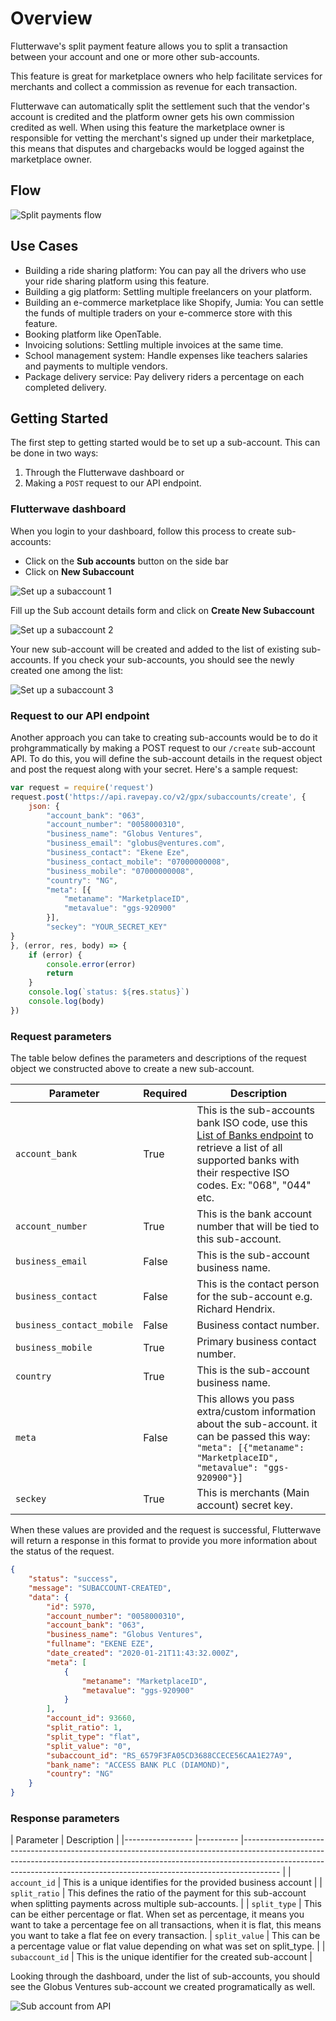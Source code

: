 # Overview

Flutterwave's split payment feature allows you to split a transaction between your account and one or more other sub-accounts. 

This feature is great for marketplace owners who help facilitate services for merchants and collect a commission as revenue for each transaction.

Flutterwave can automatically split the settlement such that the vendor's account is credited and the platform owner gets his own commission credited as well.
When using this feature the marketplace owner is responsible for vetting the merchant's signed up under their marketplace, this means that disputes and chargebacks would be logged against the marketplace owner.

## Flow

![Split payments flow](https://res.cloudinary.com/fullstackmafia/image/upload/v1571320802/Split_Payment_rztiti.png)

## Use Cases


- Building a ride sharing platform: You can pay all the drivers who use your ride sharing platform using this feature.
- Building a gig platform: Settling multiple freelancers on your platform.
- Building an e-commerce marketplace like Shopify, Jumia: You can settle the funds of multiple traders on your e-commerce store with this feature.
- Booking platform like OpenTable. 
- Invoicing solutions: Settling multiple invoices at the same time.
- School management system:  Handle expenses like teachers salaries and payments to multiple vendors.
- Package delivery service: Pay delivery riders a percentage on each completed delivery.


## Getting Started

The first step to getting started would be to set up a sub-account. This can be done in two ways:

1. Through the Flutterwave dashboard or 
2. Making a `POST` request to our API endpoint.

### Flutterwave dashboard 

When you login to your dashboard, follow this process to create sub-accounts:

- Click on the **Sub accounts** button on the side bar
- Click on **New Subaccount**


![Set up a subaccount 1](https://res.cloudinary.com/kennyy/image/upload/v1579604809/subaccount_gsvkwf.png)

Fill up the Sub account details form and click on **Create New Subaccount** 

![Set up a subaccount 2](https://res.cloudinary.com/kennyy/image/upload/v1579535332/subaccount-form_acpsai.png)

Your new sub-account will be created and added to the list of existing sub-accounts. If you check your sub-accounts, you should see the newly created one among the list:

![Set up a subaccount 3](https://res.cloudinary.com/kennyy/image/upload/v1579610782/new-subaccount_fdpyaz.png)


### Request to our API endpoint
Another approach you can take to creating sub-accounts would be to do it prohgrammatically by making a POST request to our `/create` sub-account API. To do this, you will define the sub-account details in the request object and post the request along with your secret. Here's a sample request:

```javascript
var request = require('request')
request.post('https://api.ravepay.co/v2/gpx/subaccounts/create', {
    json: {
        "account_bank": "063",
        "account_number": "0058000310",
        "business_name": "Globus Ventures",
        "business_email": "globus@ventures.com",
        "business_contact": "Ekene Eze",
        "business_contact_mobile": "07000000008",
        "business_mobile": "07000000008",
        "country": "NG",
        "meta": [{
            "metaname": "MarketplaceID",
            "metavalue": "ggs-920900"
        }],
        "seckey": "YOUR_SECRET_KEY"
}
}, (error, res, body) => {
    if (error) {
        console.error(error)
        return
    }
    console.log(`status: ${res.status}`)
    console.log(body)
})
```


### Request parameters
The table below defines the parameters and descriptions of the request object we constructed above to create a new sub-account. 

| Parameter 	| Required 	| Description 	|
|-----------------	|----------	|---------------------------------------------------------------------------------------------------------------------------------------------------------------------------------------------------------------------------------------------------	|
| `account_bank` 	| True 	| This is the sub-accounts bank ISO code, use this [List of Banks endpoint](https://developer.flutterwave.com/reference#list-of-banks) to retrieve a list of all supported banks with their respective ISO codes. Ex: "068", "044" etc. 	|
| `account_number` 	| True 	| This is the bank account number that will be tied to this sub-account. 	|
| `business_email` 	| False 	| This is the sub-account business name. | `business_name` 	| True 	| This is the sub-account business name. 	|
| `business_contact` 	| False 	| This is the contact person for the sub-account e.g. Richard Hendrix.	|
| `business_contact_mobile` 	| False 	| Business contact number.	|
| `business_mobile` 	| True 	| Primary business contact number.	|
| `country` 	| True 	| This is the sub-account business name. 	|
| `meta` 	| False 	| This allows you pass extra/custom information about the sub-account. it can be passed this way: `"meta": [{"metaname": "MarketplaceID", "metavalue": "ggs-920900"}]`	|
| `seckey` 	| True 	| This is merchants (Main account) secret key. 	|

When these values are provided and the request is successful, Flutterwave will return a response in this format to provide you more information about the status of the request.

```JSON
{
    "status": "success",
    "message": "SUBACCOUNT-CREATED",
    "data": {
        "id": 5970,
        "account_number": "0058000310",
        "account_bank": "063",
        "business_name": "Globus Ventures",
        "fullname": "EKENE EZE",
        "date_created": "2020-01-21T11:43:32.000Z",
        "meta": [
            {
                "metaname": "MarketplaceID",
                "metavalue": "ggs-920900"
            }
        ],
        "account_id": 93660,
        "split_ratio": 1,
        "split_type": "flat",
        "split_value": "0",
        "subaccount_id": "RS_6579F3FA05CD3688CCECE56CAA1E27A9",
        "bank_name": "ACCESS BANK PLC (DIAMOND)",
        "country": "NG"
    }
}
```

### Response parameters

| Parameter 	| Description 		|
|-----------------	|----------	|---------------------------------------------------------------------------------------------------------------------------------------------------------------------------------------------------------------------------------------------------	|
| `account_id` 		| This is a unique identifies for the provided business account	|
| `split_ratio` 	|  This defines the ratio of the payment for this sub-account when splitting payments across multiple sub-accounts.	|
| `split_type` 	| This can be either percentage or flat. When set as percentage, it means you want to take a percentage fee on all transactions, when it is flat, this means you want to take a flat fee on every transaction. |
 `split_value` 	| This can be a percentage value or flat value depending on what was set on split_type.	|
| `subaccount_id` | This is the unique identifier for the created sub-account	|

Looking through the dashboard, under the list of sub-accounts, you should see the Globus Ventures sub-account we created programatically as well.

![Sub account from API](https://res.cloudinary.com/kennyy/image/upload/v1579610581/api-subaccount_zbuseb.png)